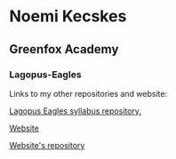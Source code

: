 # Noemi Kecskes
## Greenfox Academy
### Lagopus-Eagles

Links to my other repositories and website:

[Lagopus Eagles syllabus repository.](https://github.com/greenfox-academy/eagles-syllabus)

[Website](https://nokecskes.github.io/)

[Website's repository](https://github.com/nokecskes/nokecskes.github.io)
